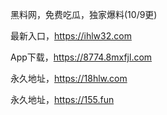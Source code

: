 黑料网，免费吃瓜，独家爆料(10/9更)

最新入口，https://ihlw32.com

App下载，https://8774.8mxfjl.com

永久地址，https://18hlw.com

永久地址，https://155.fun
